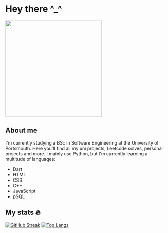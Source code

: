 # Hey there ^_^
<div align="left">
  <img src="https://preview.redd.it/cbcrrm524vq21.jpg?auto=webp&s=0c65fae58964158df476ef679b317b1f6bfcce96" height="300" width="300"/>
</div>

## About me

I'm currently studying a BSc in Software Engineering at the University of Portsmouth. Here you'll find all my uni projects, Leetcode solves, personal projects and more. I mainly use Python, but I'm currently learning a multitude of languages:
- Dart
- HTML
- CSS
- C++
- JavaScript
- pSQL

## My stats 🔥
[![GitHub Streak](http://github-readme-streak-stats.herokuapp.com?user=pauchxk&theme=dark&background=000000)](https://git.io/streak-stats)
[![Top Langs](https://github-readme-stats.vercel.app/api/top-langs/?username=pauchxk&layout=compact&theme=vision-friendly-dark)](https://github.com/anuraghazra/github-readme-stats)
